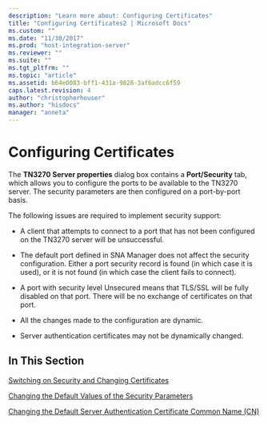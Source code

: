 ```yaml
---
description: "Learn more about: Configuring Certificates"
title: "Configuring Certificates2 | Microsoft Docs"
ms.custom: ""
ms.date: "11/30/2017"
ms.prod: "host-integration-server"
ms.reviewer: ""
ms.suite: ""
ms.tgt_pltfrm: ""
ms.topic: "article"
ms.assetid: b64e0083-bff1-431a-9828-3af6adcc6f59
caps.latest.revision: 4
author: "christopherhouser"
ms.author: "hisdocs"
manager: "anneta"
---
```

# Configuring Certificates
The **TN3270 Server properties** dialog box contains a **Port/Security** tab, which allows you to configure the ports to be available to the TN3270 server. The security parameters are then configured on a port-by-port basis.  
  
 The following issues are required to implement security support:  
  
-   A client that attempts to connect to a port that has not been configured on the TN3270 server will be unsuccessful.  
  
-   The default port defined in SNA Manager does not affect the security configuration. Either a port security record is found (in which case it is used), or it is not found (in which case the client fails to connect).  
  
-   A port with security level Unsecured means that TLS/SSL will be fully disabled on that port. There will be no exchange of certificates on that port.  
  
-   All the changes made to the configuration are dynamic.  
  
-   Server authentication certificates may not be dynamically changed.  
  
## In This Section  
 [Switching on Security and Changing Certificates](../core/switching-on-security-and-changing-certificates1.md)  
  
 [Changing the Default Values of the Security Parameters](../core/changing-the-default-values-of-the-security-parameters1.md)  
  
 [Changing the Default Server Authentication Certificate Common Name (CN)](../core/changing-the-default-server-authentication-certificate-common-name-cn-2.md)
